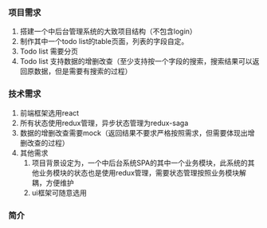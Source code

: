 ### 项目需求
1. 搭建一个中后台管理系统的大致项目结构（不包含login）
2. 制作其中一个todo list的table页面，列表的字段自定。
3. Todo list 需要分页
4. Todo list 支持数据的增删改查（至少支持按一个字段的搜索，搜索结果可以返回原数据，但是需要有搜索的过程）
### 技术需求
1. 前端框架选用react
2. 所有状态使用redux管理，异步状态管理为redux-saga
3. 数据的增删改查需要mock（返回结果不要求严格按照需求，但需要体现出增删改查的过程）
4. 其他需求
    1. 项目背景设定为，一个中后台系统SPA的其中一个业务模块，此系统的其他业务模块的状态也是使用redux管理，需要状态管理按照业务模块解耦，方便维护
    2. ui框架可随意选用
    
    
### 简介
